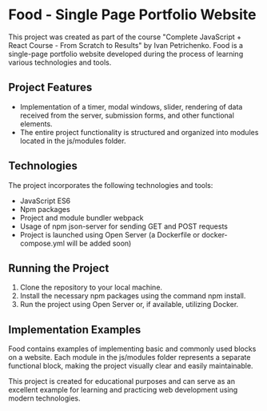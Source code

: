 # Food - Single Page Portfolio Website
This project was created as part of the course "Complete JavaScript + React Course - From Scratch to Results" by Ivan Petrichenko. Food is a single-page portfolio website developed during the process of learning various technologies and tools.

## Project Features
* Implementation of a timer, modal windows, slider, rendering of data received from the server, submission forms, and other functional elements.
* The entire project functionality is structured and organized into modules located in the js/modules folder.

## Technologies
The project incorporates the following technologies and tools:      
* JavaScript ES6
* Npm packages
* Project and module bundler webpack
* Usage of npm json-server for sending GET and POST requests
* Project is launched using Open Server (a Dockerfile or docker-compose.yml will be added soon)

## Running the Project
1. Clone the repository to your local machine.
2. Install the necessary npm packages using the command npm install.
3. Run the project using Open Server or, if available, utilizing Docker.

## Implementation Examples
Food contains examples of implementing basic and commonly used blocks on a website. Each module in the js/modules folder represents a separate functional block, making the project visually clear and easily maintainable.

This project is created for educational purposes and can serve as an excellent example for learning and practicing web development using modern technologies.